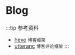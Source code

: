 # Blog

:::tip 参考资料
- [hexo](https://hexo.io/zh-cn/) `博客框架`
- [utteranc](https://utteranc.es/) `博客评论框架`
:::